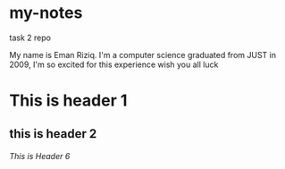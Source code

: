 # my-notes
task 2 repo

My name is Eman Riziq. I'm a computer science graduated from JUST in 2009,  I'm so excited for this experience wish you all luck

# This is header 1
## this is header 2
###### This is Header 6
